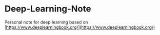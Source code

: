 # Deep-Learning-Note
Personal note for deep learning based on [https://www.deeplearningbook.org/](https://www.deeplearningbook.org/)
